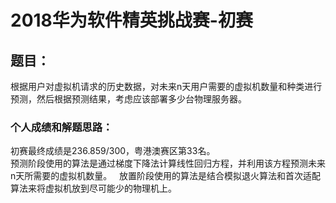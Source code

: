 # 2018华为软件精英挑战赛-初赛
## 题目：
根据用户对虚拟机请求的历史数据，对未来n天用户需要的虚拟机数量和种类进行预测，然后根据预测结果，考虑应该部署多少台物理服务器。  
### 个人成绩和解题思路：
初赛最终成绩是236.859/300，粤港澳赛区第33名。  
预测阶段使用的算法是通过梯度下降法计算线性回归方程，并利用该方程预测未来n天所需要的虚拟机数量。  
放置阶段使用的算法是结合模拟退火算法和首次适配算法来将虚拟机放到尽可能少的物理机上。
